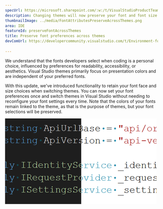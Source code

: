 ```yaml
---
specUrl: https://microsoft.sharepoint.com/:w:/t/VisualStudioProductTeam/EdXTo_GWzBpIrDv7ZyGrhKcB3arasI3DbQjrMXGs8StHtQ?e=8sPGnd
description: Changing themes will now preserve your font and font size preferences.
thumbnailImage: ../media/FontAttributesPreserveAcrossThemes.png
area: IDE
featureId: preserveFontAcrossThemes
title: Preserve font preferences across themes
devComUrl: https://developercommunity.visualstudio.com/t/Environment-font-and-font-size-is-associ/10143502?q=font+theme&fTime=allTime

---
```



We understand that the fonts developers select when coding is a personal choice, influenced by preferences for readability, accessibility, or aesthetics. Visual Studio themes primarily focus on presentation colors and are independent of your preferred fonts.

With this update, we've introduced functionality to retain your font face and size choices when switching themes. You can now set your font preferences once and switch themes in Visual Studio without needing to reconfigure your font settings every time. Note that the colors of your fonts remain linked to the theme, as that is the purpose of themes, but your font selections will be preserved.

![The Visual Studio editor showing the same piece of code using the same font, but half of the code is in dark theme and half in light.](../media/FontAttributesPreserveAcrossThemes.png)
